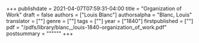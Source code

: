 +++
publishdate = 2021-04-07T07:59:31-04:00
title = "Organization of Work"
draft = false
authors = ["Louis Blanc"]
authorsalpha = "Blanc, Louis"
translator = [""]
genre = [""]
tags = [""]
year = ["1840"]
firstpublished = [""]
pdf = "/pdfs/library/blanc,_louis-1840-organization_of_work.pdf"
postsummary = """"""
+++
